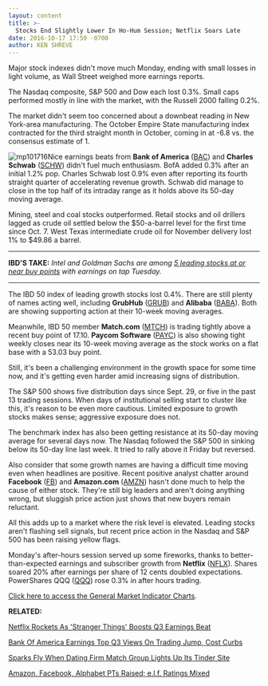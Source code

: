 ```yaml
---
layout: content
title: >-
  Stocks End Slightly Lower In Ho-Hum Session; Netflix Soars Late
date: 2016-10-17 17:59 -0700
author: KEN SHREVE
---
```






Major stock indexes didn't move much Monday, ending with small losses in light volume, as Wall Street weighed more earnings reports.


The Nasdaq composite, S&P 500 and Dow each lost 0.3%. Small caps performed mostly in line with the market, with the Russell 2000 falling 0.2%.


The market didn't seem too concerned about a downbeat reading in New York-area manufacturing. The October Empire State manufacturing index contracted for the third straight month in October, coming in at -6.8 vs. the consensus estimate of 1.


![mp101716](https://www.investors.com/wp-content/uploads/2016/10/MP101716.png)Nice earnings beats from **Bank of America** ([BAC](https://research.investors.com/quote.aspx?symbol=BAC)) and **Charles Schwab** ([SCHW](https://research.investors.com/quote.aspx?symbol=SCHW)) didn't fuel much enthusiasm. BofA added 0.3% after an initial 1.2% pop. Charles Schwab lost 0.9% even after reporting its fourth straight quarter of accelerating revenue growth. Schwab did manage to close in the top half of its intraday range as it holds above its 50-day moving average.


Mining, steel and coal stocks outperformed. Retail stocks and oil drillers lagged as crude oil settled below the $50-a-barrel level for the first time since Oct. 7. West Texas intermediate crude oil for November delivery lost 1% to $49.86 a barrel.




---


**IBD'S TAKE:** *Intel and Goldman Sachs are among [5 leading stocks at or near buy points](https://www.investors.com/research/investing-action-plan/intel-dominos-unitedhealth-lead-tuesdays-investing-action-plan/) with earnings on tap Tuesday.*




---


The IBD 50 index of leading growth stocks lost 0.4%. There are still plenty of names acting well, including **GrubHub** ([GRUB](https://research.investors.com/quote.aspx?symbol=GRUB)) and **Alibaba** ([BABA](https://research.investors.com/quote.aspx?symbol=BABA)). Both are showing supporting action at their 10-week moving averages.



Meanwhile, IBD 50 member **Match.com** ([MTCH](https://research.investors.com/quote.aspx?symbol=MTCH)) is trading tightly above a recent buy point of 17.10. **Paycom Software** ([PAYC](https://research.investors.com/quote.aspx?symbol=PAYC)) is also showing tight weekly closes near its 10-week moving average as the stock works on a flat base with a 53.03 buy point.


Still, it's been a challenging environment in the growth space for some time now, and it's getting even harder amid increasing signs of distribution.


The S&P 500 shows five distribution days since Sept. 29, or five in the past 13 trading sessions. When days of institutional selling start to cluster like this, it's reason to be even more cautious. Limited exposure to growth stocks makes sense; aggressive exposure does not.


The benchmark index has also been getting resistance at its 50-day moving average for several days now. The Nasdaq followed the S&P 500 in sinking below its 50-day line last week. It tried to rally above it Friday but reversed.


Also consider that some growth names are having a difficult time moving even when headlines are positive. Recent positive analyst chatter around **Facebook** ([FB](https://research.investors.com/quote.aspx?symbol=FB)) and **Amazon.com** ([AMZN](https://research.investors.com/quote.aspx?symbol=AMZN)) hasn't done much to help the cause of either stock. They're still big leaders and aren't doing anything wrong, but sluggish price action just shows that new buyers remain reluctant.


All this adds up to a market where the risk level is elevated. Leading stocks aren't flashing sell signals, but recent price action in the Nasdaq and S&P 500 has been raising yellow flags.


Monday's after-hours session served up some fireworks, thanks to better-than-expected earnings and subscriber growth from **Netflix** ([NFLX](https://research.investors.com/quote.aspx?symbol=NFLX)). Shares soared 20% after earnings per share of 12 cents doubled expectations. PowerShares QQQ ([QQQ](https://research.investors.com/quote.aspx?symbol=QQQ)) rose 0.3% in after hours trading.


[Click here to access the General Market Indicator Charts](https://www.investors.com/wp-content/uploads/2016/10/IBD1710152224GMI.pdf).


**RELATED:**


[Netflix Rockets As 'Stranger Things' Boosts Q3 Earnings Beat](https://www.investors.com/news/technology/click/netflix-rockets-on-q3-subscriber-gains-earnings-sales/)


[Bank Of America Earnings Top Q3 Views On Trading Jump, Cost Curbs](https://www.investors.com/news/bank-of-america-tops-earnings-views/)


[Sparks Fly When Dating Firm Match Group Lights Up Its Tinder Site](https://www.investors.com/research/the-new-america/tinder-brand-on-fire-lights-ups-match-group-stock/)


[Amazon, Facebook, Alphabet PTs Raised; e.l.f. Ratings Mixed](https://www.investors.com/news/amazon-facebook-pts-raised-e-l-f-started-with-mixed-ratings/)





